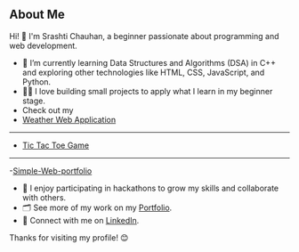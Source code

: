 ## About Me

Hi! 👋 I'm Srashti Chauhan, a beginner passionate about programming and web development.

- 🌱 I’m currently learning Data Structures and Algorithms (DSA) in C++ and exploring other technologies like HTML, CSS, JavaScript, and Python.
- 👩‍💻 I love building small projects to apply what I learn in my beginner stage.
- Check out my
-  [Weather Web Application](https://lnkd.in/eAS2dqt4)
-  ---
- [Tic Tac Toe Game](https://github.com/SrashtiChauhan/Tic-Tac-Toe-Game)
- ---
-[Simple-Web-portfolio](https://github.com/SrashtiChauhan/Simple-Web-Portfolio)
  
- 🚀 I enjoy participating in hackathons to grow my skills and collaborate with others.
- 🗂️ See more of my work on my [Portfolio](https://srashtichauhan.github.io/Portfolio-Srashti-Chauhan/).
- 💼 Connect with me on [LinkedIn](https://www.linkedin.com/in/srashti-chauhan-416a1b324/).

Thanks for visiting my profile! 😊
